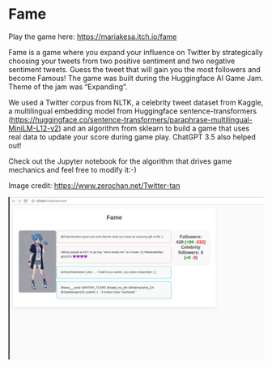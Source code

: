 # Fame

Play the game here: https://mariakesa.itch.io/fame

Fame is a game where you expand your influence on Twitter by strategically choosing your tweets from two positive sentiment and two negative sentiment tweets. Guess the tweet that will gain you the most followers and become Famous! The game was built during the Huggingface AI Game Jam. Theme of the jam was “Expanding”.

We used a Twitter corpus from NLTK, a celebrity tweet dataset from Kaggle, a multilingual embedding model from Huggingface sentence-transformers (https://huggingface.co/sentence-transformers/paraphrase-multilingual-MiniLM-L12-v2) and an algorithm from sklearn to build a game that uses real data to update your score during game play. ChatGPT 3.5 also helped out!

Check out the Jupyter notebook for the algorithm that drives game mechanics and feel free to modify it:-)

Image credit: https://www.zerochan.net/Twitter-tan

![alt text](https://github.com/mariakesa/Fame/blob/main/intro_im.png)


